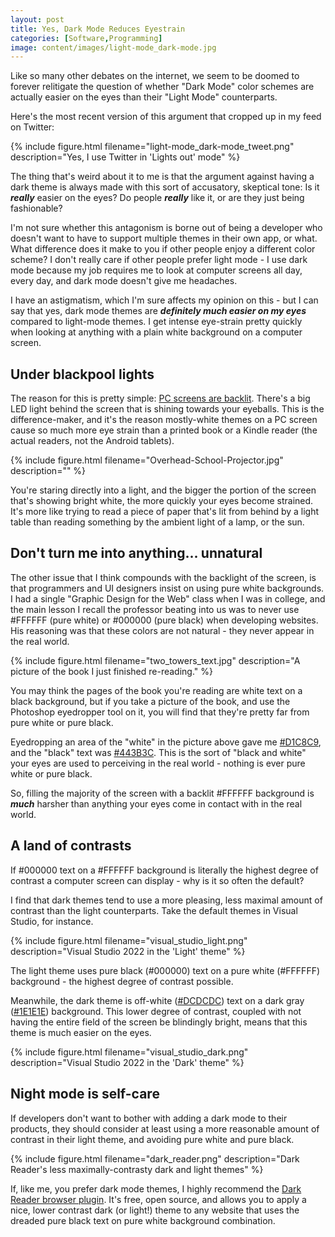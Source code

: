 ```yaml
---
layout: post
title: Yes, Dark Mode Reduces Eyestrain
categories: [Software,Programming]
image: content/images/light-mode_dark-mode.jpg
---
```


Like so many other debates on the internet, we seem to be doomed to forever relitigate the question of whether "Dark Mode" color schemes are actually easier on the eyes than their "Light Mode" counterparts.

Here's the most recent version of this argument that cropped up in my feed on Twitter:

{% include figure.html filename="light-mode_dark-mode_tweet.png" description="Yes, I use Twitter in 'Lights out' mode" %}

The thing that's weird about it to me is that the argument against having a dark theme is always made with this sort of accusatory, skeptical tone: Is it ___really___ easier on the eyes? Do people ___really___ like it, or are they just being fashionable?

I'm not sure whether this antagonism is borne out of being a developer who doesn't want to have to support multiple themes in their own app, or what. What difference does it make to you if other people enjoy a different color scheme? I don't really care if other people prefer light mode - I use dark mode because my job requires me to look at computer screens all day, every day, and dark mode doesn't give me headaches.

I have an astigmatism, which I'm sure affects my opinion on this - but I can say that yes, dark mode themes are ___definitely much easier on my eyes___ compared to light-mode themes. I get intense eye-strain pretty quickly when looking at anything with a plain white background on a computer screen.

## Under blackpool lights

The reason for this is pretty simple: [PC screens are backlit](https://en.wikipedia.org/wiki/Backlight). There's a big LED light behind the screen that is shining towards your eyeballs. This is the difference-maker, and it's the reason mostly-white themes on a PC screen cause so much more eye strain than a printed book or a Kindle reader (the actual readers, not the Android tablets). 

{% include figure.html filename="Overhead-School-Projector.jpg" description="" %}

You're staring directly into a light, and the bigger the portion of the screen that's showing bright white, the more quickly your eyes become strained. It's more like trying to read a piece of paper that's lit from behind by a light table than reading something by the ambient light of a lamp, or the sun.

## Don't turn me into anything... unnatural

The other issue that I think compounds with the backlight of the screen, is that programmers and UI designers insist on using pure white backgrounds. I had a single "Graphic Design for the Web" class when I was in college, and the main lesson I recall the professor beating into us was to never use #FFFFFF (pure white) or #000000 (pure black) when developing websites. His reasoning was that these colors are not natural - they never appear in the real world.

{% include figure.html filename="two_towers_text.jpg" description="A picture of the book I just finished re-reading." %}

You may think the pages of the book you're reading are white text on a black background, but if you take a picture of the book, and use the Photoshop eyedropper tool on it, you will find that they're pretty far from pure white or pure black.

Eyedropping an area of the "white" in the picture above gave me [#D1C8C9](https://www.color-hex.com/color/d1c8c9), and the "black" text was [#443B3C](https://www.color-hex.com/color/443b3c). This is the sort of "black and white" your eyes are used to perceiving in the real world - nothing is ever pure white or pure black.

So, filling the majority of the screen with a backlit #FFFFFF background is ___much___ harsher than anything your eyes come in contact with in the real world. 

## A land of contrasts

If #000000 text on a #FFFFFF background is literally the highest degree of contrast a computer screen can display - why is it so often the default?

I find that dark themes tend to use a more pleasing, less maximal amount of contrast than the light counterparts. Take the default themes in Visual Studio, for instance.

{% include figure.html filename="visual_studio_light.png" description="Visual Studio 2022 in the 'Light' theme" %}

The light theme uses pure black (#000000) text on a pure white (#FFFFFF) background - the highest degree of contrast possible.

Meanwhile, the dark theme is off-white ([#DCDCDC](https://www.color-hex.com/color/dcdcdc)) text on a dark gray ([#1E1E1E](https://www.color-hex.com/color/1e1e1e)) background. This lower degree of contrast, coupled with not having the entire field of the screen be blindingly bright, means that this theme is much easier on the eyes.

{% include figure.html filename="visual_studio_dark.png" description="Visual Studio 2022 in the 'Dark' theme" %}

## Night mode is self-care

If developers don't want to bother with adding a dark mode to their products, they should consider at least using a more reasonable amount of contrast in their light theme, and avoiding pure white and pure black.

{% include figure.html filename="dark_reader.png" description="Dark Reader's less maximally-contrasty dark and light themes" %}

If, like me, you prefer dark mode themes, I highly recommend the [Dark Reader browser plugin](https://darkreader.org/). It's free, open source, and allows you to apply a nice, lower contrast dark (or light!) theme to any website that uses the dreaded pure black text on pure white background combination.